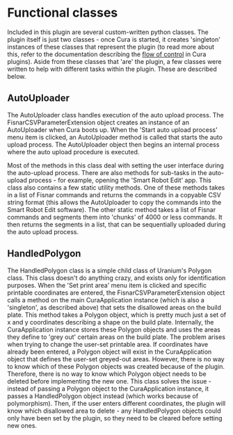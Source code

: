 # Functional classes
Included in this plugin are several custom-written python classes. The plugin itself
is just two classes - once Cura is started, it creates 'singleton' instances
of these classes that represent the plugin (to read more about this, refer to the
documentation describing the [flow of control](flow_of_control.md) in Cura plugins).
Aside from these classes that 'are' the plugin, a few classes were written to
help with different tasks within the plugin. These are described below.

## AutoUploader
The AutoUploader class handles execution of the auto upload process. The
FisnarCSVParameterExtension object creates an instance of an AutoUploader
when Cura boots up. When the 'Start auto upload process' menu item is clicked,
an AutoUploader method is called that starts the auto upload process. The
AutoUploader object then begins an internal process where the auto upload
procedure is executed.

Most of the methods in this class deal with setting the user interface during
the auto-upload process. There are also methods for sub-tasks in the auto-upload
process - for example, opening the 'Smart Robot Edit' app. This class also contains
a few static utility methods. One of these methods takes in a list of Fisnar
commands and returns the commands in a copyable CSV string format (this allows
the AutoUploader to copy the commands into the Smart Robot Edit software). The
other static method takes a list of Fisnar commands and segments them into 'chunks'
of 4000 or less commands. It then returns the segments in a list, that can be
sequentially uploaded during the auto upload process.

## HandledPolygon
The HandledPolygon class is a simple child class of Uranium's Polygon class.
This class doesn't do anything crazy, and exists only for identification purposes.
When the 'Set print area' menu item is clicked and specific printable coordinates
are entered, the FisnarCSVParameterExtension object calls a method on the
main CuraApplication instance (which is also a 'singleton', as described above) that sets
the disallowed areas on the build plate. This method takes a Polygon object,
which is pretty much just a set of x and y coordinates describing a shape on the
build plate. Internally, the CuraApplication instance stores these Polygon objects
and uses the areas they define to 'grey out' certain areas on the build plate.
The problem arises when trying to change the user-set printable area. If coordinates
have already been entered, a Polygon object will exist in the CuraApplication object
that defines the user-set greyed-out areas. However, there is no way to know
which of these Polygon objects was created because of the plugin. Therefore,
there is no way to know which Polygon object needs to be deleted before implementing
the new one. This class solves the issue - instead of passing a Polygon object
to the CuraApplication instance, it passes a HandledPolygon object instead (which
works because of polymorphism). Then, if the user enters different coordinates,
the plugin will know which disallowed area to delete - any HandledPolygon objects
could only have been set by the plugin, so they need to be cleared before
setting new ones.
